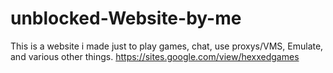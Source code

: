 # unblocked-Website-by-me
This is a website i made just to play games, chat, use proxys/VMS, Emulate, and various other things. https://sites.google.com/view/hexxedgames
